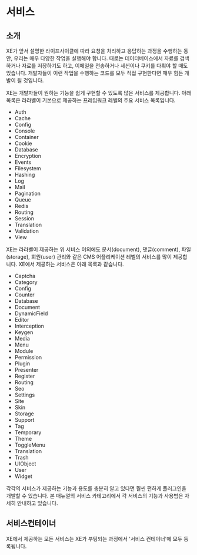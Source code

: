 # 서비스

## 소개

XE가 앞서 설명한 라이프사이클에 따라 요청을 처리하고 응답하는 과정을 수행하는 동안, 우리는 매우 다양한 작업을 실행해야 합니다. 때로는 데이터베이스에서 자료를 검색하거나 자료를 저장하기도 하고, 이메일을 전송하거나 세션이나 쿠키를 다뤄야 할 때도 있습니다. 개발자들이 이런 작업을 수행하는 코드를 모두 직접 구현한다면 매우 힘든 개발이 될 것입니다.

XE는 개발자들이 원하는 기능을 쉽게 구현할 수 있도록 많은 서비스를 제공합니다. 아래 목록은 라라벨이 기본으로 제공하는 프레임워크 레벨의 주요 서비스 목록입니다.

- Auth
- Cache
- Config
- Console
- Container
- Cookie
- Database
- Encryption
- Events
- Filesystem
- Hashing
- Log
- Mail
- Pagination
- Queue
- Redis
- Routing
- Session
- Translation
- Validation
- View

XE는 라라벨이 제공하는 위 서비스 이외에도 문서(document), 댓글(comment), 파일(storage), 회원(user) 관리와 같은 CMS 어플리케이션 레벨의 서비스를 많이 제공합니다. XE에서 제공하는 서비스은 아래 목록과 같습니다.

- Captcha
- Category
- Config
- Counter
- Database
- Document
- DynamicField
- Editor
- Interception
- Keygen
- Media
- Menu
- Module
- Permission
- Plugin
- Presenter
- Register
- Routing
- Seo
- Settings
- Site
- Skin
- Storage
- Support
- Tag
- Temporary
- Theme
- ToggleMenu
- Translation
- Trash
- UIObject
- User
- Widget


각각의 서비스가 제공하는 기능과 용도를 충분히 알고 있다면 훨씬 편하게 플러그인을 개발할 수 있습니다.
본 매뉴얼의 서비스 카테고리에서 각 서비스의 기능과 사용법은 자세히 안내하고 있습니다.

## 서비스컨테이너

XE에서 제공하는 모든 서비스는 XE가 부팅되는 과정에서 '서비스 컨테이너'에 모두 등록됩니다. 
